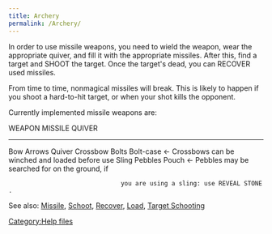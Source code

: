 ```yaml
---
title: Archery
permalink: /Archery/
---
```


In order to use missile weapons, you need to wield the weapon, wear the
appropriate quiver, and fill it with the appropriate missiles. After
this, find a target and SHOOT the target. Once the target's dead, you
can RECOVER used missiles.

From time to time, nonmagical missiles will break. This is likely to
happen if you shoot a hard-to-hit target, or when your shot kills the
opponent.

Currently implemented missile weapons are:

WEAPON MISSILE QUIVER

------------------------------------------------------------------------

Bow Arrows Quiver Crossbow Bolts Bolt-case \<- Crossbows can be winched
and loaded before use Sling Pebbles Pouch \<- Pebbles may be searched
for on the ground, if

`                               you are using a sling: use REVEAL STONE.`

See also: [Missile](Missile "wikilink"), [Schoot](Schoot "wikilink"),
[Recover](Recover "wikilink"), [Load](Load "wikilink"), [Target
Schooting](Target_Schooting "wikilink")

[Category:Help files](Category:Help_files "wikilink")